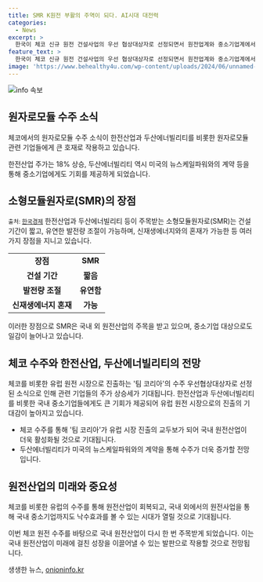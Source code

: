 ```yaml
---
title: SMR K원전 부활의 주역이 되다. AI시대 대전력
categories:
  - News
excerpt: >
  한국이 체코 신규 원전 건설사업의 우선 협상대상자로 선정되면서 원전업계와 중소기업계에서 긍정적인 반응이 나오고 있다. 이에 따라 한전산업 주가가 18% 급등하는 등 열기가 높아졌다. 두산에너빌리티는 SMR 사업으로 미국뉴스케일에 원자로 모듈 등을 공급하며 기대를 모으고 있다. 체코 원전 수주로 중소기업들에도 낙수효과가 기대되며, 국내 원전산업의 활성화가 예상된다. 이에 증권가에서는 원전 2기 수주금액 24조원에 대해 기대감을 드러내고 있다.
feature_text: >
  한국이 체코 신규 원전 건설사업의 우선 협상대상자로 선정되면서 원전업계와 중소기업계에서 긍정적인 반응이 나오고 있다. 이에 따라 한전산업 주가가 18% 급등하는 등 열기가 높아졌다. 두산에너빌리티는 SMR 사업으로 미국뉴스케일에 원자로 모듈 등을 공급하며 기대를 모으고 있다. 체코 원전 수주로 중소기업들에도 낙수효과가 기대되며, 국내 원전산업의 활성화가 예상된다. 이에 증권가에서는 원전 2기 수주금액 24조원에 대해 기대감을 드러내고 있다.
image: 'https://www.behealthy4u.com/wp-content/uploads/2024/06/unnamed-file.png'
---
```


<p><img src="https://www.behealthy4u.com/wp-content/uploads/2024/06/unnamed-file.png" alt="info 속보" /></p>

<h2 data-ke-size="size26">원자로모듈 수주 소식</h2>

<p>체코에서의 원자로모듈 수주 소식이 한전산업과 두산에너빌리티를 비롯한 원자로모듈 관련 기업들에게 큰 호재로 작용하고 있습니다.</p>

<p data-ke-size="size16">한전산업 주가는 18% 상승, 두산에너빌리티 역시 미국의 뉴스케일파워와의 계약 등을 통해 중소기업에게도 기회를 제공하게 되었습니다.</p>

<h2 data-ke-size="size26">소형모듈원자로(SMR)의 장점</h2>

<p><small>출처: <a href="https://www.kedocommunity.com/news/domestic/detail.do?menuId=4120&amp;contentId=158864">한국경제</a></small>
한전산업과 두산에너빌리티 등이 주목받는 소형모듈원자로(SMR)는 건설 기간이 짧고, 유연한 발전량 조절이 가능하며, 신재생에너지와의 혼재가 가능한 등 여러 가지 장점을 지니고 있습니다.</p>

<table style="width: 100%;">
<tbody>
<tr>
<td style="text-align: center; height: 17px;"><b>장점</b></td>
<td style="text-align: center; height: 17px;"><b>SMR</b></td>
</tr>
<tr>
<td style="text-align: center; height: 17px;"><b>건설 기간</b></td>
<td style="text-align: center; height: 17px;"><b>짧음</b></td>
</tr>
<tr>
<td style="text-align: center; height: 17px;"><b>발전량 조절</b></td>
<td style="text-align: center; height: 17px;"><b>유연함</b></td>
</tr>
<tr>
<td style="text-align: center; height: 17px;"><b>신재생에너지 혼재</b></td>
<td style="text-align: center; height: 17px;"><b>가능</b></td>
</tr>
</tbody>
</table>

<p data-ke-size="size16">이러한 장점으로 SMR은 국내 외 원전산업의 주목을 받고 있으며, 중소기업 대상으로도 일감이 늘어나고 있습니다.</p>

<h2 data-ke-size="size26">체코 수주와 한전산업, 두산에너빌리티의 전망</h2>

<p>체코를 비롯한 유럽 원전 시장으로 진출하는 '팀 코리아'의 수주 우선협상대상자로 선정된 소식으로 인해 관련 기업들의 주가 상승세가 기대됩니다. 한전산업과 두산에너빌리티를 비롯한 국내 중소기업들에게도 큰 기회가 제공되어 유럽 원전 시장으로의 진출의 기대감이 높아지고 있습니다.</p>

<ul>
<li>체코 수주를 통해 '팀 코리아'가 유럽 시장 진출의 교두보가 되어 국내 원전산업이 더욱 활성화될 것으로 기대됩니다.</li>
<li>두산에너빌리티가 미국의 뉴스케일파워와의 계약을 통해 수주가 더욱 증가할 전망입니다.</li>
</ul>

<h2 data-ke-size="size26">원전산업의 미래와 중요성</h2>

<p data-ke-size="size16">체코를 비롯한 유럽의 수주를 통해 원전산업이 회복되고, 국내 외에서의 원전사업을 통해 국내 중소기업까지도 낙수효과를 볼 수 있는 시대가 열릴 것으로 기대됩니다.</p>

<p>이번 체코 원전 수주를 바탕으로 국내 원전산업이 다시 한 번 주목받게 되었습니다. 이는 국내 원전산업이 미래에 걸친 성장을 이끌어낼 수 있는 발판으로 작용할 것으로 전망됩니다.</p>
생생한 뉴스, <a href="https://onioninfo.kr" rel="dofollow">onioninfo.kr</a>


